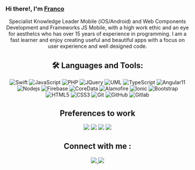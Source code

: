 
### Hi there!, I'm [Franco](https://github.com/obisax) 


<div align='center'>
<p>
Specialist Knowledge Leader Mobile (iOS/Android) and Web Components Development and Frameworks JS Mobile, with a high work ethic and an eye for aestheIcs who has over 15 years of experience in programming. I am a fast learner and enjoy creating useful and beautiful apps with a focus on user experience and well designed code.  
</p>
</div>

<div align='center'>

## 🛠️ Languages and Tools:
![Swift](https://img.shields.io/badge/-Swift-black?style=flat-square&logo=swift)
![JavaScript](https://img.shields.io/badge/-JavaScript-black?style=flat-square&logo=javascript)
![PHP](https://img.shields.io/badge/-JavaScript-black?style=flat-square&logo=php)
![JQuery](https://img.shields.io/badge/-JavaScript-black?style=flat-square&logo=jquery)
![UML](https://img.shields.io/badge/-JavaScript-black?style=flat-square&logo=uml)
![TypeScript](https://img.shields.io/badge/-TypeScript-black?style=flat-square&logo=TypeScript)
![Angular11](https://img.shields.io/badge/-Angular-black?style=flat-square&logo=Angular&logoColor=red)
![Nodejs](https://img.shields.io/badge/-Nodejs-black?style=flat-square&logo=Node.js)
![Firebase](https://img.shields.io/badge/-Firebase-black?style=flat-square&logo=Firebase)
![CoreData](https://img.shields.io/badge/-CoreData-black?style=flat-square&logo=CoreData)
![Alamofire](https://img.shields.io/badge/-Alamofire-black?style=flat-square&logo=Alamofire)
![Ionic](https://img.shields.io/badge/-Ionic-black?style=flat-square&logo=Ionic)
![Bootstrap](https://img.shields.io/badge/-Bootstrap-black?style=flat-square&logo=bootstrap)
![HTML5](https://img.shields.io/badge/-HTML5-black?style=flat-square&logo=html5&logoColor=white)
![CSS3](https://img.shields.io/badge/-CSS-black?style=flat-square&logo=css3)
![Git](https://img.shields.io/badge/-Git-black?style=flat-square&logo=git)
![GitHub](https://img.shields.io/badge/-GitHub-black?style=flat-square&logo=github)
![Gitlab](https://img.shields.io/badge/-Gitlab-black?style=flat-square&logo=gitlab)
</div>

<div align='center'>

## Preferences to work

<div align='center'>

  <img src='https://img.shields.io/static/v1?label=OS&message=MacOS&color=black&style=flat-square&logo=apple' />
  <img src='https://img.shields.io/static/v1?label=IDE&message=Xcode&color=black&style=flat-square&logo=xcode' />
  <img src='https://img.shields.io/static/v1?label=Editor&message=VisualStudioCode&color=black&style=flat-square' />
  <img src='https://img.shields.io/static/v1?label=Editor&message=Sublime&color=black&style=flat-square' />
  
</div>

##  Connect with me :
  <a href='https://www.linkedin.com/in/obisax/' target='_blank' rel='noopener' rel='noreferrer'>
    <img src='https://img.shields.io/static/v1?label=LinkedIn&message=FrancoParedes&color=black&style=flat-square&logo=linkedin' />
  </a>
   <a href='https://gitlab.com/obisax' target='_blank' rel='noopener' rel='noreferrer'>
    <img src='https://img.shields.io/static/v1?label=LinkedIn&message=FrancoParedes&color=black&style=flat-square&logo=gitlab' />
  </a>
</div>

